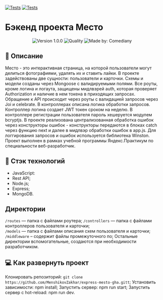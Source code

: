 [![Tests](https://github.com/MenshikovZakhar/express-mesto-gha/actions/workflows/tests-13-sprint.yml/badge.svg)](https://github.com/yandex-praktikum/express-mesto-gha/actions/workflows/tests-13-sprint.yml) [![Tests](https://github.com/MenshikovZakhar/express-mesto-gha/actions/workflows/tests-14-sprint.yml/badge.svg)](https://github.com/yandex-praktikum/express-mesto-gha/actions/workflows/tests-14-sprint.yml)

# Бэкенд проекта Место
<p align="center">
    <img alt="Version 1.0.0" src="https://img.shields.io/badge/version-1.0.0-blue" />
    <img alt="Quality" src="https://img.shields.io/badge/status-release-orange.svg" >
    <img alt="Made by: Comediany" src="https://img.shields.io/badge/made%20by-MenshikovZakhar-blue" />
</p>

## :memo: Описание
Место - это интерактивная страница, на которой пользователи могут делиться фотографиями, удалять их и ставить лайки.
В проекте задействованы две сущности: пользователи и карточки. Схемы и модели созданы через Mongoose с валидируемыми полями. Все роуты, кроме логина и логаута, защищены мидлвэрей auth, которая проверяет Authorization и наличие в нем токена в приходящих запросах. Обращение к API происходит через роуты с валидацией запросов через Joi и celebrate. В контроллерах описана логика обработки запросов. Контроллер логина создает JWT токен сроком на неделю. В контроллере регистрации пользователя пароль хешеруется модулем bcryptjs. В проекте реализована централизованная обработка ошибок через конструкторы ошибок - конструкторы передаются в блоках catch через функцию next и далее в мидлвэр обработки ошибок в app.js. Для логгирования запросов и ошибок используется библиотека Winston.
Проект выполнен в рамках учебной программы Яндекс.Практикум по специальности веб-разработчик.

## :hammer: Стэк технологий
- JavaScript:
- Rest API;
- Node.js;
- Express;
- MongoDB.

## Директории
`/routes` — папка с файлами роутера; 
`/controllers` — папка с файлами контроллеров пользователя и карточки;  
`/models` — папка с файлами описания схем пользователя и карточки;
`/middleware` – содержит файлы промежуточного по;
Остальные директории вспомогательные, создаются при необходимости разработчиком.

## 💻 Как развернуть проект
Клонировать репозиторий: `git clone https://github.com/MenshikovZakhar/express-mesto-gha.gitt`;
Установить зависимости: npm install;
Запустить сервер: npm run start;
Запустить сервер с hot-reload: npm run dev.
